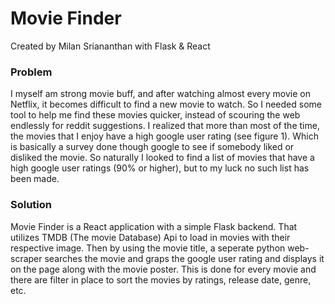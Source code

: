 <h1>Movie Finder</h1>
Created by Milan Sriananthan with Flask & React

<h3>Problem</h3>
I myself am strong movie buff, and after watching almost every movie on Netflix, it becomes difficult to find a new movie to watch. So I needed some tool to help me find these movies quicker, instead of scouring the web endlessly
for reddit suggestions. I realized that more than most of the time, the movies that I enjoy have a high google user rating (see figure 1). Which is basically a survey done though google to see if somebody liked or disliked the movie. 
So naturally I looked to find a list of movies that have a high google user ratings (90% or higher), but to my luck no such list has been made.

<h3>Solution</h3>
Movie Finder is a React application with a simple Flask backend. That utilizes TMDB (The movie Database) Api to load in movies with their respective image. Then by using the movie title, a seperate python web-scraper searches the movie and graps the
google user rating and displays it on the page along with the movie poster. This is done for every movie and there are filter in place to sort the movies by ratings, release date, genre, etc.
